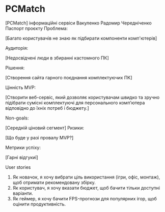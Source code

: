 # PCMatch
[PCMatch] інформаційні сервіси
Вакуленко 
Радомир
Чередніченко 
Паспорт проєкту
Проблема:

[Багато користувачів не знаю як підбирати компоненти комп'ютерів]

Аудиторія:

[Недосвідчені люди в збиранні кастомного ПК]

Рішення:

[Створення сайта гарного поєднання комплектуючих ПК]

Цінність MVP:


[Створити веб-сервіс, який дозволяє користувачам швидко та зручно підібрати сумісні комплектуючі для персонального комп’ютера відповідно до їхніх потреб і бюджету.]

Non-goals:

[Середній ціновий сегмент]
Ризики:

[Що буде у разі провалу MVP?]

Метрики успіху:

[Гарні відгукиї]


User stories
1. Як новачок, я хочу вибрати ціль використання (ігри, офіс, монтаж), щоб отримати рекомендовану збірку.
2. Як користувач, я хочу вказати бюджет, щоб бачити тільки доступні варіанти.
3. Як геймер, я хочу бачити FPS-прогнози для популярних ігор, щоб оцінити продуктивність.

